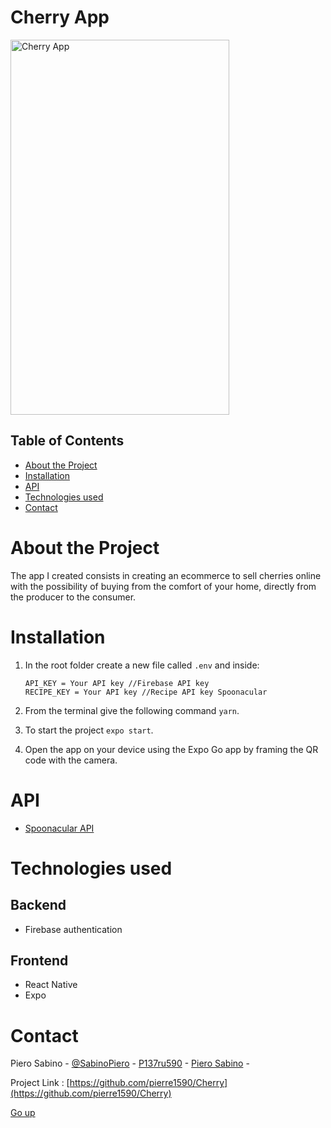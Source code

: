 # Cherry App
 

<img src="https://i.ibb.co/dMgdT2t/IMG-0193.jpg" alt="Cherry App" width="350" height="600">

   

## Table of Contents
- [About the Project](#about-the-project)
- [Installation](#installation)
- [API](#api)
- [Technologies used](#technologies-used)
- [Contact](#contact)


# About the Project
The app I created consists in creating an ecommerce to sell cherries online with the possibility of buying from the comfort of your home, directly from the producer to the consumer.

# Installation
1) In the root folder create a new file called `.env` and inside:

    ``` 
    API_KEY = Your API key //Firebase API key
    RECIPE_KEY = Your API key //Recipe API key Spoonacular
    ```
2) From the terminal give the following command `yarn`.
3) To start the project `expo start`.
4) Open the app on your device using the Expo Go app by framing the QR code with the camera.


# API
- [Spoonacular API](https://spoonacular.com/food-api/docs)

# Technologies used
## Backend
- Firebase authentication

## Frontend
- React Native
- Expo

# Contact
Piero Sabino - [@SabinoPiero](https://twitter.com/SabinoPiero) - [P137ru590](https://www.instagram.com/p137ru590/?hl=it) - [Piero Sabino](https://www.linkedin.com/in/pierosabino/) -

Project Link : [https://github.com/pierre1590/Cherry](https://github.com/pierre1590/Cherry)

[Go up](#top)

